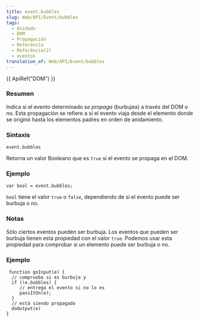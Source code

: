 ```yaml
---
title: event.bubbles
slug: Web/API/Event/bubbles
tags:
  - Anidado
  - DOM
  - Propagación
  - Referencia
  - Referência(2)
  - eventos
translation_of: Web/API/Event/bubbles
---
```


{{ ApiRef("DOM") }}

### Resumen

Indica si el evento determinado _se propaga_ (burbujea) a través del DOM o no. Esta propagación se refiere a si el evento viaja desde el elemento donde se originó hasta los elementos padres en orden de anidamiento.

### Sintaxis

```
event.bubbles
```

Retorna un valor Booleano que es `true` si el evento se propaga en el DOM.

### Ejemplo

```
var bool = event.bubbles;
```

`bool` tiene el valor `true` o `false`, dependiendo de si el evento puede ser burbuja o no.

### Notas

Sólo ciertos eventos pueden ser burbuja. Los eventos que pueden ser burbuja tienen esta propiedad con el valor `true`. Podemos usar esta propiedad para comprobar si un elemento puede ser burbuja o no.

### Ejemplo

```
 function goInput(e) {
  // comprueba si es burbuja y
  if (!e.bubbles) {
     // entrega el evento si no lo es
     passItOn(e);
  }
  // está siendo propagado
  doOutput(e)
}
```
